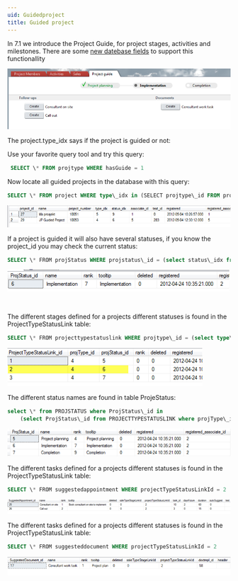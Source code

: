 ```yaml
---
uid: Guidedproject
title: Guided project
---
```

<properties 
SortOrder="4"
/>


In 7.1 we introduce the Project Guide, for project stages, activities and milestones. There are some [new datebase fields](Table%20changes%20from%207.0%20to%207.1.md) to support this functionallity

![](../../Images/ProjectGuide.png)

The project.type\_idx says if the project is guided or not:

Use your favorite query tool and try this query:

```SQL
 SELECT \* FROM projtype WHERE hasGuide = 1
```

Now locate all guided projects in the database with this query:

```SQL
SELECT \* FROM project WHERE type\_idx in (SELECT projtype\_id FROM projtype where hasGuide = 1)
```

![](../../Images/ProjectTable.png)

If a project is guided it will also have several statuses, if you know the project\_id you may check the current status:

```SQL
SELECT \* FROM projStatus WHERE projstatus\_id = (select status\_idx from project where project\_id = 29)
```

![](../../Images/ProjectStatusCurrent.png)

 

The different stages defined for a projects different statuses is found in the ProjectTypeStatusLink table:

```SQL
SELECT \* FROM projecttypestatuslink WHERE projtype\_id = (select type\_idx from project where project\_id = 29)
```

![](../../Images/ProjTypeStatusLink.png)

The different status names are found in table ProjeStatus:

```SQL
select \* from PROJSTATUS where ProjStatus\_id in 
    (select ProjStatus\_id from PROJECTTYPESTATUSLINK where projType\_id = 4)
```

![](../../Images/ProjStatus.png)

The different tasks defined for a projects different statuses is found in the ProjectTypeStatusLink table:

```SQL
SELECT \* FROM suggestedappointment WHERE projectTypeStatusLinkId = 2
```

![](../../Images/SuggestedAppointment.png)

The different tasks defined for a projects different statuses is found in the ProjectTypeStatusLink table:

```SQL
SELECT \* FROM suggesteddocument WHERE projectTypeStatusLinkId = 2
```

![](../../Images/SuggestedDocument.png)
